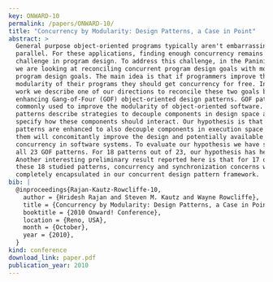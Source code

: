 ```yaml
---
key: ONWARD-10
permalink: /papers/ONWARD-10/
title: "Concurrency by Modularity: Design Patterns, a Case in Point"
abstract: >
  General purpose object-oriented programs typically aren't embarrassingly
  parallel. For these applications, finding enough concurrency remains a
  challenge in program design. To address this challenge, in the Panini project
  we are looking at reconciling concurrent program design goals with modular
  program design goals. The main idea is that if programmers improve the
  modularity of their programs they should get concurrency for free. In this
  work we describe one of our directions to reconcile these two goals by
  enhancing Gang-of-Four (GOF) object-oriented design patterns. GOF patterns are
  commonly used to improve the modularity of object-oriented software. These
  patterns describe strategies to decouple components in design space and
  specify how these components should interact. Our hypothesis is that if these
  patterns are enhanced to also decouple components in execution space applying
  them will concomitantly improve the design and potentially available
  concurrency in software systems. To evaluate our hypothesis we have studied
  all 23 GOF patterns. For 18 patterns out of 23, our hypothesis has held true.
  Another interesting preliminary result reported here is that for 17 out of
  these 18 studied patterns, concurrency and synchronization concerns were
  completely encapsulated in our concurrent design pattern framework.
bib: |
  @inproceedings{Rajan-Kautz-Rowcliffe-10,
    author = {Hridesh Rajan and Steven M. Kautz and Wayne Rowcliffe},
    title = {Concurrency by Modularity: Design Patterns, a Case in Point},
    booktitle = {2010 Onward! Conference},
    location = {Reno, USA},
    month = {October},
    year = {2010},
  }
kind: conference
download_link: paper.pdf
publication_year: 2010
---
```

